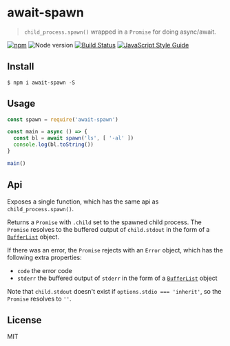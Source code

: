 # await-spawn

> `child_process.spawn()` wrapped in a `Promise` for doing async/await.

[![npm](https://img.shields.io/npm/v/await-spawn.svg)](https://www.npmjs.com/package/await-spawn)
![Node version](https://img.shields.io/node/v/await-spawn.svg)
[![Build Status](https://travis-ci.org/ralphtheninja/await-spawn.svg?branch=master)](https://travis-ci.org/ralphtheninja/await-spawn)
[![JavaScript Style Guide](https://img.shields.io/badge/code_style-standard-brightgreen.svg)](https://standardjs.com)

## Install

```
$ npm i await-spawn -S
```

## Usage

```js
const spawn = require('await-spawn')

const main = async () => {
  const bl = await spawn('ls', [ '-al' ])
  console.log(bl.toString())
}

main()
```

## Api

Exposes a single function, which has the same api as `child_process.spawn()`.

Returns a `Promise` with `.child` set to the spawned child process. The `Promise` resolves to the buffered output of `child.stdout` in the form of a [`BufferList`] object.

If there was an error, the `Promise` rejects with an `Error` object, which has the following extra properties:

* `code` the error code
* `stderr` the buffered output of `stderr` in the form of a [`BufferList`] object

Note that `child.stdout` doesn't exist if `options.stdio === 'inherit'`, so the `Promise` resolves to `''`.

## License

MIT

[`BufferList`]: https://github.com/rvagg/bl
